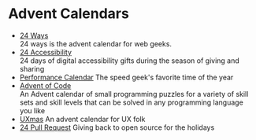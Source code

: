 # Advent Calendars
- [24 Ways](https://24ways.org/)  
  24 ways is the advent calendar for web geeks. 
- [24 Accessibility](https://www.24a11y.com/)  
  24 days of digital accessibility gifts during the season of giving and sharing
- [Performance Calendar](https://calendar.perfplanet.com/2018/)
  The speed geek's favorite time of the year
- [Advent of Code](https://adventofcode.com/)  
  An Advent calendar of small programming puzzles for a variety of skill sets and skill levels that can be solved in any programming language you like
- [UXmas](https://www.uxmas.com/)
  An advent calendar for UX folk  
- [24 Pull Request](https://24pullrequests.com/)
  Giving back to open source for the holidays
